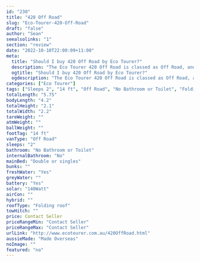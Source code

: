 ```yaml
---
id: "230"
title: "420 Off Road"
slug: "Eco-Tourer-420-Off-Road"
draft: "false"
author: "Sean"
seealsolinks: "1"
section: "review"
date: "2022-10-10T22:00:09+11:00"
meta:
  title: "Should I buy 420 Off Road by Eco Tourer?"
  description: "The Eco Tourer 420 Off Road is classed as Off Road, and sleeps 2 people. It is Made Overseas and comes in at 14 ft. It generally has No Bathroom or Toilet."
  ogtitle: "Should I buy 420 Off Road by Eco Tourer?"
  ogdescription: "The Eco Tourer 420 Off Road is classed as Off Road, and sleeps 2 people. It is Made Overseas and comes in at 14 ft. It generally has No Bathroom or Toilet."
categories: ["Eco Tourer"]
tags: ["Sleeps 2", "14 ft", "Off Road", "No Bathroom or Toilet", "Folding roof", "Price Unknown", "Made Overseas"]
totalLength: "5.75"
bodyLength: "4.2"
totalHeight: "2.1"
totalWidth: "2.2"
tareWeight: ""
atmWeight: ""
ballWeight: ""
footTag: "14 ft"
vanType: "Off Road"
sleeps: "2"
bathroom: "No Bathroom or Toilet"
internalBathroom: "No"
mainBed: "Double or singles"
bunks: ""
freshWater: "Yes"
greyWater: ""
battery: "Yes"
solar: "140Watt"
airCon: ""
hybrid: ""
roofType: "Folding roof"
towHitch: ""
price: Contact Seller
priceRangeMin: "Contact Seller"
priceRangeMax: "Contact Seller"
urlLink: "http://www.ecotourer.com.au/420OffRoad.html"
aussieMade: "Made Overseas"
noImage: ""
featured: "no"
---
```

